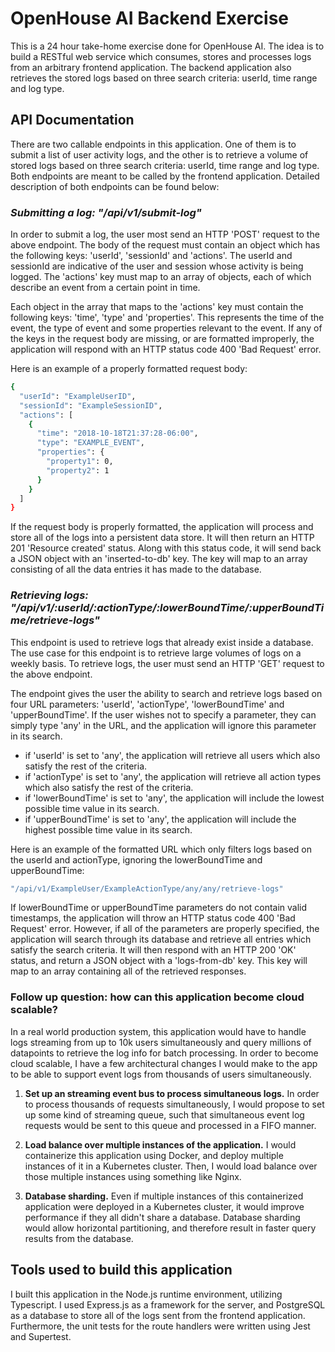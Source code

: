 # OpenHouse AI Backend Exercise
This is a 24 hour take-home exercise done for OpenHouse AI. The idea is to build a RESTful web service which consumes, stores and processes logs from an arbitrary frontend application. The backend application also retrieves the stored logs based on three search criteria: userId, time range and log type. 

## API Documentation
There are two callable endpoints in this application. One of them is to submit a list of user activity logs, and the other is to retrieve a volume of stored logs based on three search criteria: userId, time range and log type. Both endpoints are meant to be called by the frontend application. Detailed description of both endpoints can be found below: 

### _Submitting a log: "/api/v1/submit-log"_
In order to submit a log, the user most send an HTTP 'POST' request to the above endpoint. The body of the request must contain an object which has the following keys: 'userId', 'sessionId' and 'actions'. The userId and sessionId are indicative of the user and session whose activity is being logged. The 'actions' key must map to an array of objects, each of which describe an event from a certain point in time. 

Each object in the array that maps to the 'actions' key must contain the following keys: 'time', 'type' and 'properties'. This represents the time of the event, the type of event and some properties relevant to the event. If any of the keys in the request body are missing, or are formatted improperly, the application will respond with an HTTP status code 400 'Bad Request' error. 

Here is an example of a properly formatted request body: 
```sh
{
  "userId": "ExampleUserID",
  "sessionId": "ExampleSessionID",
  "actions": [
    {
      "time": "2018-10-18T21:37:28-06:00",
      "type": "EXAMPLE_EVENT",
      "properties": {
        "property1": 0,
        "property2": 1
      }
    }
  ]
}
```


If the request body is properly formatted, the application will process and store all of the logs into a persistent data store. It will then return an HTTP 201 'Resource created' status. Along with this status code, it will send back a JSON object with an 'inserted-to-db' key. The key will map to an array consisting of all the data entries it has made to the database. 

### _Retrieving logs: "/api/v1/:userId/:actionType/:lowerBoundTime/:upperBoundTime/retrieve-logs"_
This endpoint is used to retrieve logs that already exist inside a database. The use case for this endpoint is to retrieve large volumes of logs on a weekly basis. To retrieve logs, the user must send an HTTP 'GET' request to the above endpoint. 

The endpoint gives the user the ability to search and retrieve logs based on four URL parameters: 'userId', 'actionType', 'lowerBoundTime' and 'upperBoundTime'. If the user wishes not to specify a parameter, they can simply type 'any' in the URL, and the application will ignore this parameter in its search. 

- if 'userId' is set to 'any', the application will retrieve all users which also satisfy the rest of the criteria. 
- if 'actionType' is set to 'any', the application will retrieve all action types which also satisfy the rest of the criteria. 
- if 'lowerBoundTime' is set to 'any', the application will include the lowest possible time value in its search. 
- if 'upperBoundTime' is set to 'any', the application will include the highest possible time value in its search. 

Here is an example of the formatted URL which only filters logs based on the userId and actionType, ignoring the lowerBoundTime and upperBoundTime: 
```sh
"/api/v1/ExampleUser/ExampleActionType/any/any/retrieve-logs"
```

If lowerBoundTime or upperBoundTime parameters do not contain valid timestamps, the application will throw an HTTP status code 400 'Bad Request' error. However, if all of the parameters are properly specified, the application will search through its database and retrieve all entries which satisfy the search criteria. It will then respond with an HTTP 200 'OK' status, and return a JSON object with a 'logs-from-db' key. This key will map to an array containing all of the retrieved responses. 


### Follow up question: how can this application become cloud scalable?
In a real world production system, this application would have to handle logs streaming from up to 10k users simultaneously and query millions of datapoints to retrieve the log info for batch processing. In order to become cloud scalable, I have a few architectural changes I would make to the app to be able to support event logs from thousands of users simultaneously. 

1) **Set up an streaming event bus to process simultaneous logs.** In order to process thousands of requests simultaneously, I would propose to set up some kind of streaming queue, such that simultaneous event log requests would be sent to this queue and processed in a FIFO manner.

2) **Load balance over multiple instances of the application.** I would containerize this application using Docker, and deploy multiple instances of it in a Kubernetes cluster. Then, I would load balance over those multiple instances using something like Nginx. 

3) **Database sharding.** Even if multiple instances of this containerized application were deployed in a Kubernetes cluster, it would improve performance if they all didn't share a database. Database sharding would allow horizontal partitioning, and therefore result in faster query results from the database. 

## Tools used to build this application
I built this application in the Node.js runtime environment, utilizing Typescript. I used Express.js as a framework for the server, and PostgreSQL as a database to store all of the logs sent from the frontend application. Furthermore, the unit tests for the route handlers were written using Jest and Supertest. 



